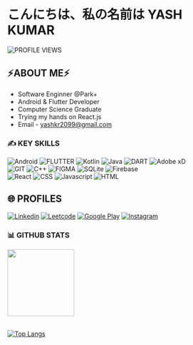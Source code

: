 # こんにちは、私の名前は YASH KUMAR
![PROFILE VIEWS](https://gpvc.arturio.dev/YashKr01) 

## ⚡**ABOUT ME**⚡

- Software Enginner @Park+
- Android & Flutter Developer
- Computer Science Graduate
- Trying my hands on React.js
- Email - yashkr2099@gmail.com
  
### **✍️ KEY SKILLS**  

![Android](https://img.shields.io/badge/Android-3DDC84?style=for-the-badge&logo=android&logoColor=white)
![FLUTTER](https://img.shields.io/badge/Flutter-02569B?style=for-the-badge&logo=flutter&logoColor=white)
![Kotlin](https://img.shields.io/badge/kotlin-%230095D5.svg?style=for-the-badge&logo=kotlin&logoColor=white)
![Java](https://img.shields.io/badge/java-%23ED8B00.svg?style=for-the-badge&logo=java&logoColor=white)
![DART](https://img.shields.io/badge/Dart-0175C2?style=for-the-badge&logo=dart&logoColor=white)
![Adobe xD](https://img.shields.io/badge/Adobe%20XD-470137?style=for-the-badge&logo=Adobe%20XD&logoColor=#FF61F6)
</br>
![GIT](https://img.shields.io/badge/GIT-E44C30?style=for-the-badge&logo=git&logoColor=white)
![C++](https://img.shields.io/badge/C%2B%2B-00599C?style=for-the-badge&logo=c%2B%2B&logoColor=white)
![FIGMA](https://img.shields.io/badge/Figma-F24E1E?style=for-the-badge&logo=figma&logoColor=white)
![SQLite](https://img.shields.io/badge/sqlite-%2307405e.svg?style=for-the-badge&logo=sqlite&logoColor=white)
![Firebase](https://img.shields.io/badge/firebase-%23039BE5.svg?style=for-the-badge&logo=firebase)
</br>
![React](https://img.shields.io/badge/React-20232A?style=for-the-badge&logo=react&logoColor=61DAFB)
![CSS](https://img.shields.io/badge/CSS3-1572B6?style=for-the-badge&logo=css3&logoColor=white)
![Javascript](https://img.shields.io/badge/JavaScript-323330?style=for-the-badge&logo=javascript&logoColor=F7DF1E
)
![HTML](https://img.shields.io/badge/HTML5-E34F26?style=for-the-badge&logo=html5&logoColor=white
)

##  🌐 **PROFILES**

[![Linkedin](https://img.shields.io/badge/LinkedIn-0077B5?style=for-the-badge&logo=linkedin&logoColor=white)](https://www.linkedin.com/in/yash-kumar-2099/)
[![Leetcode](https://img.shields.io/badge/-LeetCode-FFA116?style=for-the-badge&logo=LeetCode&logoColor=black)](https://leetcode.com/yash_kr01/)
[![Google Play](https://img.shields.io/badge/Google_Play-414141?style=for-the-badge&logo=google-play&logoColor=white)](https://play.google.com/store/apps/developer?id=TechK)
[![Instagram](https://img.shields.io/badge/Instagram-%23E4405F.svg?style=for-the-badge&logo=Instagram&logoColor=white)](https://instagram.com/__yash_kr_?igshid=YmMyMTA2M2Y=)


### 📊 **GITHUB STATS**
<div>
 <img height="150" src="https://github-readme-stats.vercel.app/api?username=YashKr01&show_icons=true&show_owner=false&hide=contribs,issues&theme=tokyonight&count_private=true&include_all_commits=true" />
</div>

</br>

[![Top Langs](https://github-readme-stats.vercel.app/api/top-langs/?username=YashKr01&layout=compact)](https://github.com/anuraghazra/github-readme-stats)
